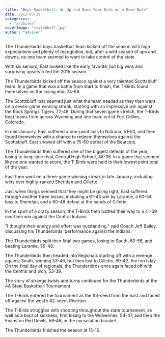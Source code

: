 ```yaml
---
title: "Boys Basketball: An Up and Down Year Ends on a Down Note"
date: 2015-03-18
categories: 
  - "archives"
coverImage: "statebball.jpg"
author: "adviser"
---
```


The Thunderbirds boys basketball team kicked off the season with high expectations and plenty of recognition, but, after a wild season of ups and downs, no one team seemed to want to take control of the state.

With six seniors, East looked like the early favorite, but big wins and surprising upsets ruled the 2015 season.

The Thunderbirds kicked off the season against a very talented Scottsbluff team. In a game that was a battle from start to finish, the T-Birds found themselves on the losing end, 74-69.

The Scottsbluff loss seemed just what the team needed as they then went on a seven-game winning streak, starting with an impressive win against the Rock Springs Tigers, 77-48. During that seven game stretch, the T-Birds beat teams from across Wyoming and one team out of Fort Collins, Colorado.

In mid-January, East suffered a one-point loss to Natrona, 51-50, and then found themselves with a chance to redeem themselves against the Scottsbluff. East showed off with a 75-69 defeat of the Bearcats.

The Thunderbirds then suffered one of the biggest defeats of the year, losing to long-time rival, Central High School, 48-38. In a game that seemed like no one wanted to score, the T-Birds were held to their lowest point total of the year.

East then went on a three-game winning streak in late January, including wins over highly-ranked Sheridan and Gillette.

Just when things seemed that they might be going right, East suffered through another three losses, including a 61-45 win by Laramie, a 60-54 loss to Sheridan, and a 60-48 defeat at the hands of Gillette.

In the spirit of a crazy season, the T-Birds then battled their way to a 41-39 overtime win against the Central Indians.

"I thought their energy and effort was outstanding," said Coach Jeff Bailey, discussing his Thunderbirds’ performance against the Indians.

The Thunderbirds split their final two games, losing to South, 60-56, and beating Laramie, 59-48.

The Thunderbirds then headed into Regionals starting off with a revenge against South, winning 53-46, but then lost to Gillette, 69-42, the next day. On the final day of regionals, the Thunderbirds once again faced off with the Central and won, 53-39.

The story of strange twists and turns continued for the Thunderbirds at the 4A State Basketball Tournament.

The T-Birds entered the tournament as the #3-seed from the east and faced off against the west’s #2-seed, Riverton.

The T-Birds struggled with shooting throughout the state tournament, as well as a bout of sickness, first losing to the Wolverines, 54-47, and then the Evanston Red Devils, 56-46, in the consolation bracket.

The Thunderbirds finished the season at 15-10.

